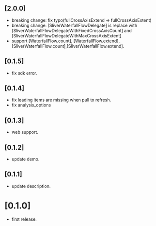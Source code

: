 ## [2.0.0]

* breaking change: fix typo(fullCrossAxisExtend => fullCrossAxisExtent)
* breaking change: [SliverWaterfallFlowDelegate] is replace with [SliverWaterfallFlowDelegateWithFixedCrossAxisCount] and [SliverWaterfallFlowDelegateWithMaxCrossAxisExtent].
* support [WaterfallFlow.count], [WaterfallFlow.extend],[SliverWaterfallFlow.count],[SliverWaterfallFlow.extend].

## [0.1.5]

* fix sdk error.

## [0.1.4]

* fix leading items are missing when pull to refresh.
* fix analysis_options

## [0.1.3]

* web support.

## [0.1.2]

* update demo.

## [0.1.1]

* update description.

# [0.1.0]

* first release.
